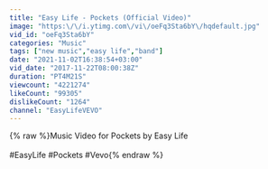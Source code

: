 ```yaml
---
title: "Easy Life - Pockets (Official Video)"
image: "https:\/\/i.ytimg.com\/vi\/oeFq3Sta6bY\/hqdefault.jpg"
vid_id: "oeFq3Sta6bY"
categories: "Music"
tags: ["new music","easy life","band"]
date: "2021-11-02T16:38:54+03:00"
vid_date: "2017-11-22T08:00:38Z"
duration: "PT4M21S"
viewcount: "4221274"
likeCount: "99305"
dislikeCount: "1264"
channel: "EasyLifeVEVO"
---
```

{% raw %}Music Video for Pockets by Easy Life<br /><br />#EasyLife #Pockets #Vevo{% endraw %}
